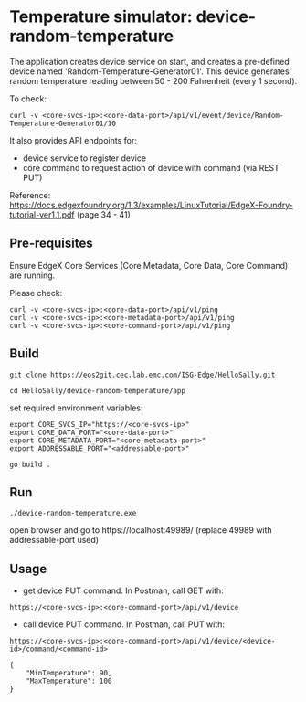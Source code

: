# Temperature simulator: device-random-temperature

The application creates device service on start, and creates a pre-defined device named 'Random-Temperature-Generator01'. This device generates random temperature reading between 50 - 200 Fahrenheit (every 1 second).

To check:
```
curl -v <core-svcs-ip>:<core-data-port>/api/v1/event/device/Random-Temperature-Generator01/10
```

It also provides API endpoints for:
- device service to register device
- core command to request action of device with command (via REST PUT) 



Reference: https://docs.edgexfoundry.org/1.3/examples/LinuxTutorial/EdgeX-Foundry-tutorial-ver1.1.pdf (page 34 - 41)


## Pre-requisites

Ensure EdgeX Core Services (Core Metadata, Core Data, Core Command) are running.

Please check:
```
curl -v <core-svcs-ip>:<core-data-port>/api/v1/ping
curl -v <core-svcs-ip>:<core-metadata-port>/api/v1/ping
curl -v <core-svcs-ip>:<core-command-port>/api/v1/ping
```

## Build

```
git clone https://eos2git.cec.lab.emc.com/ISG-Edge/HelloSally.git
```

```
cd HelloSally/device-random-temperature/app
```

set required environment variables:
```
export CORE_SVCS_IP="https://<core-svcs-ip>"
export CORE_DATA_PORT="<core-data-port>"
export CORE_METADATA_PORT="<core-metadata-port>"
export ADDRESSABLE_PORT="<addressable-port>"
```

```
go build .
```

## Run

```
./device-random-temperature.exe
```

open browser and go to https://localhost:49989/
(replace 49989 with addressable-port used)

## Usage

- get device PUT command. In Postman, call GET with:
```
https://<core-svcs-ip>:<core-command-port>/api/v1/device
```

- call device PUT command. In Postman, call PUT with:
```
https://<core-svcs-ip>:<core-command-port>/api/v1/device/<device-id>/command/<command-id>

{
    "MinTemperature": 90,
    "MaxTemperature": 100
}
```